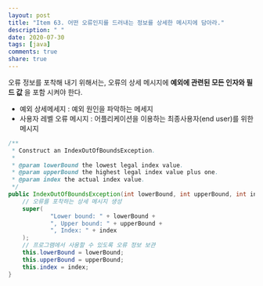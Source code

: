 ```yaml
---
layout: post
title: "Item 63. 어떤 오류인지를 드러내는 정보를 상세한 메시지에 담아라."
description: " "
date: 2020-07-30
tags: [java]
comments: true
share: true
---
```



오류 정보를 포착해 내기 위해서는, 오류의 상세 메시지에 __예외에 관련된 모든 인자와 필드 값__ 을 포함 시켜야 한다.

- 예외 상세메세지 : 예외 원인을 파악하는 메세지
- 사용자 레벨 오류 메시지 : 어플리케이션을 이용하는 최종사용자(end user)를 위한 메시지

```java
/**
 * Construct an IndexOutOfBoundsException.
 * 
 * @param lowerBound the lowest legal index value.
 * @param upperBound the highest legal index value plus one.
 * @param index the actual index value.
 */
public IndexOutOfBoundsException(int lowerBound, int upperBound, int index){
    // 오류를 포착하는 상세 메시지 생성
    super(
            "Lower bound: " + lowerBound +
            ", Upper bound: " + upperBound +
            ", Index: " + index
    );
    // 프로그램에서 사용할 수 있도록 오류 정보 보관
    this.lowerBound = lowerBound;
    this.upperBound = upperBound;
    this.index = index;
}
```